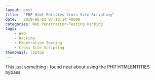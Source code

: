```yaml
---
layout: post
title:  "PHP Html Entities Cross Site Scripting"
date:   2019-06-01 07:10:14 +0000
categories: Web Penetration-Testing Hacking
tags:
    - Web
    - Hacking
    - Penetration Testing
    - Cross Site Scripting
thumbnail: laptop
---
```

This just something i found neat about using the PHP HTMLENTITIES bypass 
